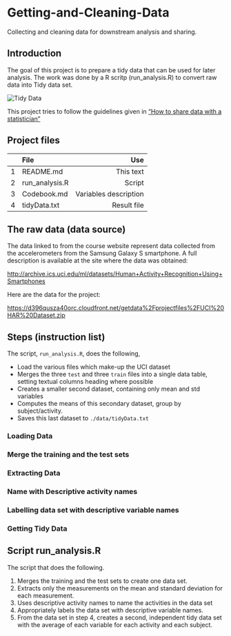 # Getting-and-Cleaning-Data
Collecting and cleaning data for downstream analysis and sharing.
## Introduction
The goal of this project is to prepare a tidy data that can be used for later analysis. 
The work was done by a R scritp (run_analysis.R) to convert raw data into Tidy data set.

![Tidy Data](https://cloud.githubusercontent.com/assets/6483001/7684670/3141045e-fd88-11e4-9b0c-5a9232842fc3.PNG)

This project tries to follow the guidelines given in  [“How to share data with a statistician”](https://github.com/jtleek/datasharing)


## Project files

|  | File  | Use |
|:-:|:--------       | -----:   |
| 1 | README.md      |This text |
| 2 | run_analysis.R |Script   |
| 3 | Codebook.md    |Variables description |
| 4 | tidyData.txt   |Result file |


## The raw data (data source)

The data linked to from the course website represent data collected from the accelerometers from the Samsung Galaxy S smartphone. A full description is available at the site where the data was obtained:

http://archive.ics.uci.edu/ml/datasets/Human+Activity+Recognition+Using+Smartphones

Here are the data for the project:

https://d396qusza40orc.cloudfront.net/getdata%2Fprojectfiles%2FUCI%20HAR%20Dataset.zip

## Steps (instruction list)
The script, `run_analysis.R`, does the following,

* Load the various files which make-up the UCI dataset
* Merges the three `test` and three `train` files into a single data table, setting textual columns heading where possible
* Creates a smaller second dataset, containing only mean and std variables
* Computes the means of this secondary dataset, group by subject/activity.
* Saves this last dataset to `./data/tidyData.txt`

### Loading Data

### Merge the training and the test sets

### Extracting Data

### Name with Descriptive activity names

### Labelling data set with descriptive variable names

### Getting Tidy Data 


## Script  run_analysis.R 
The script that does the following. 

 1.  Merges the training and the test sets to create one data set.
 2.  Extracts only the measurements on the mean and standard deviation for each measurement. 
 3.  Uses descriptive activity names to name the activities in the data set
 4.  Appropriately labels the data set with descriptive variable names. 
 5.  From the data set in step 4, creates a second, independent tidy data set with the average of each variable for each activity and each subject.









